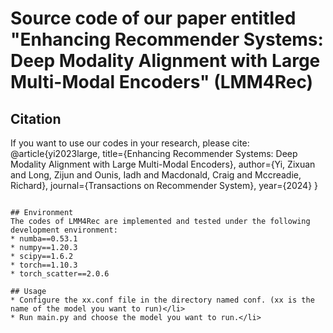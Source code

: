 # Source code of our paper entitled "Enhancing Recommender Systems: Deep Modality Alignment with Large Multi-Modal Encoders" (LMM4Rec)

## Citation
If you want to use our codes in your research, please cite:
@article{yi2023large,
  title={Enhancing Recommender Systems: Deep Modality Alignment with Large Multi-Modal Encoders},
  author={Yi, Zixuan and Long, Zijun and Ounis, Iadh and Macdonald, Craig and Mccreadie, Richard},
  journal={Transactions on Recommender System},
  year={2024}
}

```

## Environment
The codes of LMM4Rec are implemented and tested under the following development environment:
* numba==0.53.1
* numpy==1.20.3
* scipy==1.6.2
* torch==1.10.3
* torch_scatter==2.0.6

## Usage
* Configure the xx.conf file in the directory named conf. (xx is the name of the model you want to run)</li>
* Run main.py and choose the model you want to run.</li>

